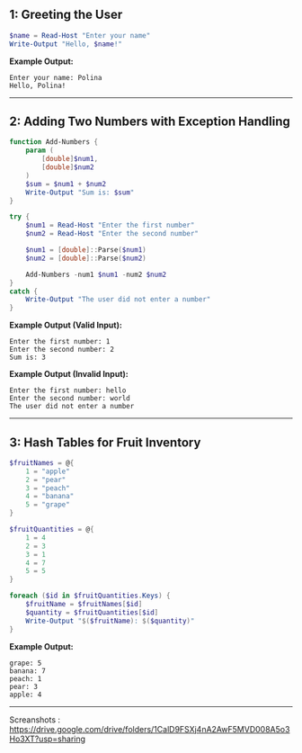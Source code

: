 ## 1: Greeting the User

```powershell
$name = Read-Host "Enter your name"
Write-Output "Hello, $name!"
```

**Example Output:**
```
Enter your name: Polina
Hello, Polina!
```

---

## 2: Adding Two Numbers with Exception Handling

```powershell
function Add-Numbers {
    param (
        [double]$num1,
        [double]$num2
    )
    $sum = $num1 + $num2
    Write-Output "Sum is: $sum"
}

try {
    $num1 = Read-Host "Enter the first number"
    $num2 = Read-Host "Enter the second number"

    $num1 = [double]::Parse($num1)
    $num2 = [double]::Parse($num2)

    Add-Numbers -num1 $num1 -num2 $num2
}
catch {
    Write-Output "The user did not enter a number"
}
```

**Example Output (Valid Input):**
```
Enter the first number: 1
Enter the second number: 2
Sum is: 3
```

**Example Output (Invalid Input):**
```
Enter the first number: hello
Enter the second number: world
The user did not enter a number
```


---

## 3: Hash Tables for Fruit Inventory

```powershell
$fruitNames = @{
    1 = "apple"
    2 = "pear"
    3 = "peach"
    4 = "banana"
    5 = "grape"
}

$fruitQuantities = @{
    1 = 4
    2 = 3
    3 = 1
    4 = 7
    5 = 5
}

foreach ($id in $fruitQuantities.Keys) {
    $fruitName = $fruitNames[$id]
    $quantity = $fruitQuantities[$id]
    Write-Output "$($fruitName): $($quantity)"
}
```

**Example Output:**
```
grape: 5
banana: 7
peach: 1
pear: 3
apple: 4
```

---

Screanshots : https://drive.google.com/drive/folders/1CalD9FSXj4nA2AwF5MVD008A5o3Ho3XT?usp=sharing